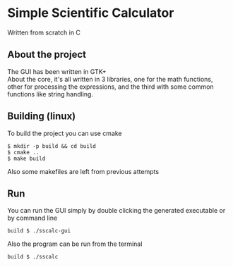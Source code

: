 # Simple Scientific Calculator
Written from scratch in C

## About the project
The GUI has been written in GTK+  
About the core, it's all written in 3 libraries, one for the math functions, other for processing the expressions, and the third with some common functions like string handling.

## Building (linux)
To build the project you can use cmake
```
$ mkdir -p build && cd build
$ cmake ..
$ make build
```

Also some makefiles are left from previous attempts

## Run
You can run the GUI simply by double clicking the generated executable or by command line  
```
build $ ./sscalc-gui
```
Also the program can be run from the terminal  
```
build $ ./sscalc
```

